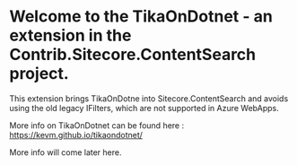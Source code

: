 Welcome to the TikaOnDotnet - an extension in the Contrib.Sitecore.ContentSearch project.
=====================================

This extension brings TikaOnDotne into Sitecore.ContentSearch and avoids using the old legacy IFilters, which are not supported in Azure WebApps.

More info on TikaOnDotnet can be found here : https://kevm.github.io/tikaondotnet/

More info will come later here.




